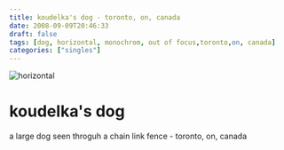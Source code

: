 ```yaml
---
title: koudelka's dog - toronto, on, canada
date: 2008-09-09T20:46:33
draft: false
tags: [dog, horizontal, monochrom, out of focus,toronto,on, canada]
categories: ["singles"]
---
```

![horizontal](/p/sbr-20080909-3719090818.jpg)
<!--more-->
# koudelka's dog
a large dog seen throguh a chain link fence - toronto, on, canada
